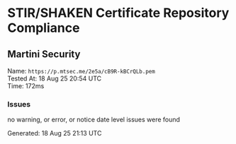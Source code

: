 # STIR/SHAKEN Certificate Repository Compliance

## Martini Security

Name: `https://p.mtsec.me/2e5a/cB9R-kBCrQLb.pem`\
Tested At: 18 Aug 25 20:54 UTC\
Time: 172ms

### Issues

no warning, or error, or notice date level issues were found

Generated: 18 Aug 25 21:13 UTC